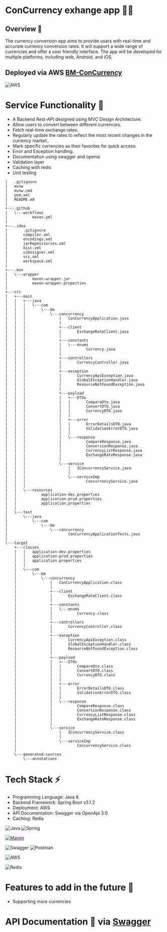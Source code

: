 # ConCurrency exhange app 🚀🤑

## **Overview 💼**

The currency conversion app aims to provide users with real-time and accurate currency
conversion rates. It will support a wide range of currencies and offer a
user friendly interface. The app will be developed for multiple platforms, including web, Android,
and iOS.

## **Deployed via AWS** [BM-ConCurrency](http://ec2-18-134-206-213.eu-west-2.compute.amazonaws.com)

![AWS](https://img.shields.io/badge/AWS-%23FF9900.svg?style=for-the-badge&logo=amazon-aws&logoColor=white)

# **Service Functionality** 🧠

- A Backend Rest-API designed using MVC Design Architecture.
- Allow users to convert between different currencies.
- Fetch real-time exchange rates.
- Regularly update the rates to reflect the most recent changes in the currency market..
- Mark specific currencies as their favorites for quick access.
- Error and Exception handling.
- Documentation using swagger and openai
- Validation layer
- Caching with redis
- Unit testing

```
|   .gitignore
|   mvnw
|   mvnw.cmd
|   pom.xml
|   README.md
|
+---.github
|   \---workflows
|           maven.yml
|
+---.idea
|       .gitignore
|       compiler.xml
|       encodings.xml
|       jarRepositories.xml
|       misc.xml
|       uiDesigner.xml
|       vcs.xml
|       workspace.xml
|
+---.mvn
|   \---wrapper
|           maven-wrapper.jar
|           maven-wrapper.properties
|
+---src
|   +---main
|   |   +---java
|   |   |   \---com
|   |   |       \---bm
|   |   |           \---concurrency
|   |   |               |   ConCurrencyApplication.java
|   |   |               |
|   |   |               +---client
|   |   |               |       ExchangeRateClient.java
|   |   |               |
|   |   |               +---constants
|   |   |               |   \---enums
|   |   |               |           Currency.java
|   |   |               |
|   |   |               +---controllers
|   |   |               |       CurrencyController.java
|   |   |               |
|   |   |               +---exception
|   |   |               |       CurrencyApiException.java
|   |   |               |       GlobalExceptionHandler.java
|   |   |               |       ResourceNotFoundException.java
|   |   |               |
|   |   |               +---payload
|   |   |               |   +---DTOs
|   |   |               |   |       CompareDto.java
|   |   |               |   |       ConvertDTO.java
|   |   |               |   |       CurrencyDTO.java
|   |   |               |   |
|   |   |               |   +---error
|   |   |               |   |       ErrorDetailsDTO.java
|   |   |               |   |       ValidationErrorDTO.java
|   |   |               |   |
|   |   |               |   \---response
|   |   |               |           CompareResponse.java
|   |   |               |           ConversionResponse.java
|   |   |               |           CurrencyListResponse.java
|   |   |               |           ExchangeRateResponse.java
|   |   |               |
|   |   |               \---service
|   |   |                   |   IConcurrencyService.java
|   |   |                   |
|   |   |                   \---serviceImp
|   |   |                           ConcurrencyService.java
|   |   |
|   |   \---resources
|   |           application-dev.properties
|   |           application-prod.properties
|   |           application.properties
|   |
|   \---test
|       \---java
|           \---com
|               \---bm
|                   \---concurrency
|                           ConCurrencyApplicationTests.java
|
\---target
    +---classes
    |   |   application-dev.properties
    |   |   application-prod.properties
    |   |   application.properties
    |   |
    |   \---com
    |       \---bm
    |           \---concurrency
    |               |   ConCurrencyApplication.class
    |               |
    |               +---client
    |               |       ExchangeRateClient.class
    |               |
    |               +---constants
    |               |   \---enums
    |               |           Currency.class
    |               |
    |               +---controllers
    |               |       CurrencyController.class
    |               |
    |               +---exception
    |               |       CurrencyApiException.class
    |               |       GlobalExceptionHandler.class
    |               |       ResourceNotFoundException.class
    |               |
    |               +---payload
    |               |   +---DTOs
    |               |   |       CompareDto.class
    |               |   |       ConvertDTO.class
    |               |   |       CurrencyDTO.class
    |               |   |
    |               |   +---error
    |               |   |       ErrorDetailsDTO.class
    |               |   |       ValidationErrorDTO.class
    |               |   |
    |               |   \---response
    |               |           CompareResponse.class
    |               |           ConversionResponse.class
    |               |           CurrencyListResponse.class
    |               |           ExchangeRateResponse.class
    |               |
    |               \---service
    |                   |   IConcurrencyService.class
    |                   |
    |                   \---serviceImp
    |                           ConcurrencyService.class
    |
    \---generated-sources
        \---annotations
```

# **Tech Stack ⚡**

- Programming Language: Java 8
- Backend Framework: Spring Boot v3.1.2
- Deployment: AWS
- API Documentation: Swagger via OpenApi 3.0
- Caching: Redis

![Java](https://img.shields.io/badge/java-%23ED8B00.svg?style=for-the-badge&logo=java&logoColor=white)
![Spring](https://img.shields.io/badge/spring-%236DB33F.svg?style=for-the-badge&logo=spring&logoColor=white)

[![Maven](https://badgen.net/badge/icon/maven?icon=maven&label)](https://https://maven.apache.org/)

![Swagger](https://img.shields.io/badge/-Swagger-%23Clojure?style=for-the-badge&logo=swagger&logoColor=white)
![Postman](https://img.shields.io/badge/Postman-FF6C37?style=for-the-badge&logo=postman&logoColor=white)

![AWS](https://img.shields.io/badge/AWS-%23FF9900.svg?style=for-the-badge&logo=amazon-aws&logoColor=white)

![Redis](https://img.shields.io/badge/redis-%23DD0031.svg?style=for-the-badge&logo=redis&logoColor=white)

# **Features to add in the future 💭**

- Supporting more currencies

# API Documentation 📝 via [Swagger](http://ec2-18-134-206-213.eu-west-2.compute.amazonaws.com/swagger-ui/index.html)
